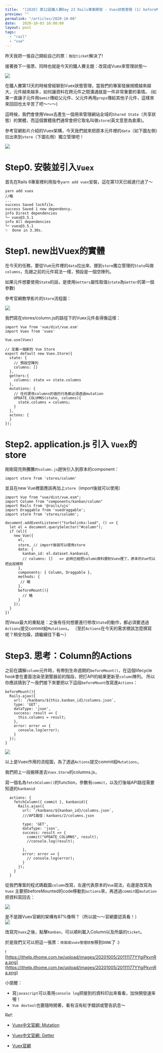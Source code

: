 ```yaml
---
title:  "[2020] 第12屆鐵人賽Day 23 Rails專案開發 - Vuex狀態管理 (1) beforeMount"
preview: ""
permalink: "/articles/2020-10-06"
date:   2020-10-03 10:00:00
layout: post
tags: 
  - "rail"
  - "vue"    
---
```


昨天我把一張自己開給自己的票：`拖拉ticket`解決了!  

接著換下一張票、同時也就是今天的鐵人賽主題：改寫成Vuex來管理狀態～

![](https://i.imgur.com/oyWzVVa.png)

在鐵人賽第13天的時候曾經聊到Vuex狀態管理，當我們的專案發展規模越來越大，元件越來越多，如何讓資料在跨元件之間溝通就是一件非常重要的事情。
(如果一直讓子元件用`$emit`傳給父元件、父元件再用`props`傳給其他子元件，這樣來來回回也太辛苦了吧～～～)

這時候，我們會使用Veux去產生一個用來管理網站全域的`Shared State`（共享狀態）的實體，而這個實體我們通常會把它取名叫做`store`(英文意思為倉庫)。

參考官網影片介紹的Vuex架構，今天我們就來把原本元件裡的`data`（如下圖左側）拉出來到`store`（下圖右側）獨立管理吧！  

![](https://i.imgur.com/khArS4O.png)  


# Step0. 安裝並引入`Vuex`

首先在Rails 6專案裡利用指令`yarn add vuex`安裝，這在第13天已經進行過了～

```
yarn add vuex 
//略
...
success Saved lockfile.
success Saved 1 new dependency.
info Direct dependencies
└─ vuex@3.5.1
info All dependencies
└─ vuex@3.5.1
✨  Done in 3.30s.
```

# Step1. new出Vuex的實體


在今天的任務，要從Vue元件裡的`data`拉出來、挪到`store`獨立管理的`State`叫做`columns`，先跟之前的元件寫法一樣，預設是一個空陣列。

如果元件想要使用`State`的話，是使用`Getters`屬性取值(`state`為`Getter`的第一個參數)

參考官網教學影片的`Store`流程圖：  
  
![](https://i.imgur.com/21shJU0.png)

我們寫在stores/column.js的路徑下的Vuex元件長得像這樣：

```
import Vue from 'vue/dist/vue.esm'
import Vuex from 'vuex'

Vue.use(Vuex)

// 定義一個新的 Vue Store
export default new Vuex.Store({
  state: {
    // 預設空陣列
    columns: []
  },
  getters:{ 
    columns: state => state.columns
  },
  mutations: {
    // 任何更改columns的值的行為都必須透過mutation
    UPDATE_COLUMNS(state, columns){
      state.columns = columns;
    }
  },
  actons: {
  }
});
```

# Step2. application.js 引入 `Vuex`的store

剛剛寫完熱騰騰`的column.js`趕快引入到原本的component：

`import store from 'stores/column'`

並且在new Vue裡面應該再加上`store`（import後就可以使用）

```
import Vue from "vue/dist/vue.esm";
import Column from "components/kanban/column"
import Rails from '@rails/ujs'
import Draggable from 'vuedraggable';
import store from 'stores/column';

document.addEventListener("turbolinks:load", () => {
  let el = document.querySelector("#column");
  if (el){
    new Vue({
      el,
      store, // import後就可以使用store
      data: {
        kanban_id: el.dataset.kanbanid,
        // columns: []   => 此時已經把column資料挪到Vuex裡了，原本的Vue可以把此段移除
      },
      components: { Column, Draggable },
      methods: {
       // 略
      },
      beforeMount(){
        // 略
      }
    });
  }
})
```
而Veux最大的重點是：之後有任何想要進行修改`State`的動作，都必須要透過`Actions`提交commit給`Mutations`。
（至於`Actions`在今天的需求裡該怎麼撰寫呢？稍安勿躁，請繼續往下看～）

# Step3. 思考：Column的Actions

之前在講解`column`元件時，有帶到生命週期的`beforeMount()`，在這個lifecycle hook會在畫面渲染至瀏覽器前的階段，把打API的結果更新至`column`陣列。
所以你應該猜到了～我們接下來要把以下這段`beforeMount`改寫進`Actions`：
```
beforeMount(){
  Rails.ajax({
    url: `/kanbans/${this.kanban_id}/columns.json`,
    type: 'GET',
    dataType: 'json',
    success: result => {
      this.columns = result;
    },
    error: error => {
      console.log(error);            
    }
  });
}
```

![](https://i.imgur.com/QM0j3gM.png)


以上是Vuex作用的流程圖，為了透過`Actions`提交commit給`Mutations`， 

我們把上一段搬移進去`Vuex.Store`的columns.js，  

寫一個名為`fetchColumn()`的function，參數有`commit`，以及打後端API路徑需要知道的`kanbanid`

```
  actions: {
    fetchColumn({ commit }, kanbanid){
      Rails.ajax({
        url: `/kanbans/${kanban_id}/columns.json`,
        ///API路徑：kanbans/2/columns.json

        type: 'GET',
        dataType: 'json',
        success: result => {
          commit("UPDATE_COLUMNS", result);
          //console.log(result);

        },
        error: error => {
          // console.log(error);            
        }
      });    
    }
  }

```

從我們專案的程式碼截圖`column`改寫，左邊代表原本的`Vue`寫法，右邊是改寫為`Vuex`
主要把beforeMounted的code移動到`actions`來，再透過`commit`給`mutation`把資料寫回去：

![](https://i.imgur.com/EqeZt1o.png)

是不是跟Vuex官網的架構有87%像啊？（所以說～～官網要認真看！）  
![](https://i.imgur.com/khArS4O.png)  


改寫完`Vuex`之後，點擊`Kanban`，可以順利載入Column以及所屬的`ticket`。

於是我們又可以把這一張票：`改寫成vuex管理狀態`移到`DONE`了 :)

![https://ithelp.ithome.com.tw/upload/images/20201005/20111177YYgjPkvnRa.png](https://ithelp.ithome.com.tw/upload/images/20201005/20111177YYgjPkvnRa.png)

小提醒：
- 寫`javascript`可以善用`console log`把接到的資料印出來看看，加快開發速率喔！
- `Vue devtool`也要隨時開著，看有沒有紅字錯誤或警告訊息～

Ref: 

* [Vuex中文官網: Mutation](https://vuex.vuejs.org/zh/guide/mutations.html)  

* [Vuex中文官網: Getter](https://vuex.vuejs.org/zh/guide/getters.html)  

* [Vuex官網](https://vuex.vuejs.org/) 
